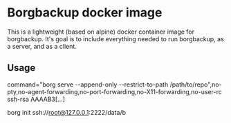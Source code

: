 # Borgbackup docker image

This is a lightweight (based on alpine) docker container image for borgbackup.
It's goal is to include everything needed to run borgbackup, as a server, and
as a client.


## Usage

command="borg serve --append-only --restrict-to-path /path/to/repo",no-pty,no-agent-forwarding,no-port-forwarding,no-X11-forwarding,no-user-rc ssh-rsa AAAAB3[...]

borg init ssh://root@127.0.0.1:2222/data/b
